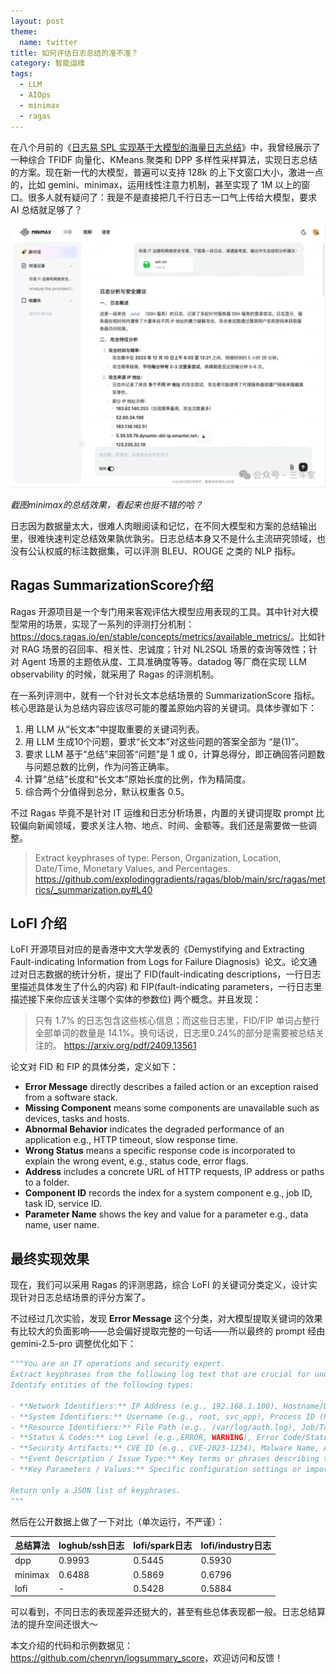 ```yaml
---
layout: post
theme:
  name: twitter
title: 如何评估日志总结的准不准？
category: 智能运维
tags:
  - LLM
  - AIOps
  - minimax
  - ragas
---
```


在八个月前的《[日志易 SPL 实现基于大模型的海量日志总结](/2024/08/02/log-summarize-by-rizhiyi-spl/)》中，我曾经展示了一种综合 TFIDF 向量化、KMeans 聚类和 DPP 多样性采样算法，实现日志总结的方案。现在新一代的大模型，普遍可以支持 128k 的上下文窗口大小，激进一点的，比如 gemini、minimax，运用线性注意力机制，甚至实现了 1M 以上的窗口。很多人就有疑问了：我是不是直接把几千行日志一口气上传给大模型，要求 AI 总结就足够了？

![](/images/uploads/minimax-summary.webp)

_截图minimax的总结效果，看起来也挺不错的哈？_

日志因为数据量太大，很难人肉眼阅读和记忆，在不同大模型和方案的总结输出里，很难快速判定总结效果孰优孰劣。日志总结本身又不是什么主流研究领域，也没有公认权威的标注数据集，可以评测 BLEU、ROUGE 之类的 NLP 指标。

## Ragas SummarizationScore介绍

Ragas 开源项目是一个专门用来客观评估大模型应用表现的工具。其中针对大模型常用的场景，实现了一系列的评测打分机制：<https://docs.ragas.io/en/stable/concepts/metrics/available_metrics/>。比如针对 RAG 场景的召回率、相关性、忠诚度；针对 NL2SQL 场景的查询等效性；针对 Agent 场景的主题依从度、工具准确度等等。datadog 等厂商在实现 LLM observability 的时候，就采用了 Ragas 的评测机制。

在一系列评测中，就有一个针对长文本总结场景的 SummarizationScore 指标。核心思路是认为总结内容应该尽可能的覆盖原始内容的关键词。具体步骤如下：

1. 用 LLM 从“长文本”中提取重要的关键词列表。
2. 用 LLM 生成10个问题，要求“长文本”对这些问题的答案全部为 “是(1)”。
3. 要求 LLM 基于“总结”来回答“问题”是 1 或 0，计算总得分，即正确回答问题数与问题总数的比例，作为问答正确率。
4. 计算“总结”长度和“长文本”原始长度的比例，作为精简度。
5. 综合两个分值得到总分，默认权重各 0.5。

不过 Ragas 毕竟不是针对 IT 运维和日志分析场景，内置的关键词提取 prompt 比较偏向新闻领域，要求关注人物、地点、时间、金额等。我们还是需要做一些调整。

> Extract keyphrases of type: Person, Organization, Location, Date/Time, Monetary Values, and Percentages.
> <https://github.com/explodinggradients/ragas/blob/main/src/ragas/metrics/_summarization.py#L40>

## LoFI 介绍

LoFI 开源项目对应的是香港中文大学发表的《Demystifying and Extracting Fault-indicating Information from Logs for Failure Diagnosis》论文。论文通过对日志数据的统计分析，提出了 FID(fault-indicating descriptions，一行日志里描述具体发生了什么的内容) 和 FIP(fault-indicating parameters，一行日志里描述接下来你应该关注哪个实体的参数位) 两个概念。并且发现：

> 只有 1.7% 的日志包含这些核心信息；而这些日志里，FID/FIP 单词占整行全部单词的数量是 14.1%。换句话说，日志里0.24%的部分是需要被总结关注的。
> <https://arxiv.org/pdf/2409.13561>

论文对 FID 和 FIP 的具体分类，定义如下：

* **Error Message** directly describes a failed action or an exception raised from a software stack.
* **Missing Component** means some components are unavailable such as devices, tasks and hosts.
* **Abnormal Behavior** indicates the degraded performance of an application e.g., HTTP timeout, slow response time.
* **Wrong Status** means a specific response code is incorporated to explain the wrong event, e.g., status code, error flags.
* **Address** includes a concrete URL of HTTP requests, IP address or paths to a folder.
* **Component ID** records the index for a system component e.g., job ID, task ID, service ID.
* **Parameter Name** shows the key and value for a parameter e.g., data name, user name.

## 最终实现效果

现在，我们可以采用 Ragas 的评测思路，综合 LoFI 的关键词分类定义，设计实现针对日志总结场景的评分方案了。

不过经过几次实验，发现 **Error Message** 这个分类，对大模型提取关键词的效果有比较大的负面影响——总会偏好提取完整的一句话——所以最终的 prompt 经由 gemini-2.5-pro 调整优化如下：

```python
"""You are an IT operations and security expert.
Extract keyphrases from the following log text that are crucial for understanding IT operations and security events.
Identify entities of the following types:

- **Network Identifiers:** IP Address (e.g., 192.168.1.100), Hostname/Domain (e.g., server01.local), URL, Port Number (e.g., 443), Protocol (e.g., TCP).
- **System Identifiers:** Username (e.g., root, svc_app), Process ID (PID) (e.g., 12345), Service Name (e.g., sshd), Device/Host ID.
- **Resource Identifiers:** File Path (e.g., /var/log/auth.log), Job/Task/Component ID (e.g., job_123, disk_sda1).
- **Status & Codes:** Log Level (e.g.,ERROR, WARNING), Error Code/Status Code (e.g., 500, 404, 0xc0000005), Event ID (e.g., 4625).
- **Security Artifacts:** CVE ID (e.g., CVE-2023-1234), Malware Name, Alert Type/Signature (e.g., 'SQL Injection Attempt', 'Brute Force Login').
- **Event Description / Issue Type:** Key terms or phrases describing the event, error, or behavior (e.g., 'Connection timed out', 'Authentication failed', 'Disk full', 'Service stopped', 'Component unavailable', 'HTTP timeout', 'Slow response time', 'Missing device').
- **Key Parameters / Values:** Specific configuration settings or important data values mentioned (e.g., 'threshold=90%', 'user_role=admin', 'request_size=10MB').

Return only a JSON list of keyphrases.
"""
```

然后在公开数据上做了一下对比（单次运行，不严谨）：

| 总结算法 | loghub/ssh日志 | lofi/spark日志 | lofi/industry日志 |
|---------|------------|--------------|-----------|
| dpp     | 0.9993     | 0.5445       | 0.5930    |
| minimax | 0.6488     | 0.5869       | 0.6796    |
| lofi    | -          | 0.5428       | 0.5884    |

可以看到，不同日志的表现差异还挺大的，甚至有些总体表现都一般。日志总结算法的提升空间还很大～

本文介绍的代码和示例数据见：<https://github.com/chenryn/logsummary_score>，欢迎访问和反馈！